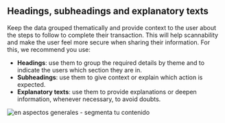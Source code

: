 ## Headings, subheadings and explanatory texts

Keep the data grouped thematically and provide context to the user about the steps to follow to complete their transaction. This will help scannability and make the user feel more secure when sharing their information. For this, we recommend you use:

* **Headings**: use them to group the required details by theme and to indicate the users which section they are  in.
* **Subheadings**: use them to give context or explain which action is expected.
* **Explanatory texts**: use them to provide explanations or deepen information, whenever necessary, to avoid doubts.

![en aspectos generales - segmenta tu contenido](best-practices-guide/EngAspectosGeneralesSegmentaTuContenido.png)
